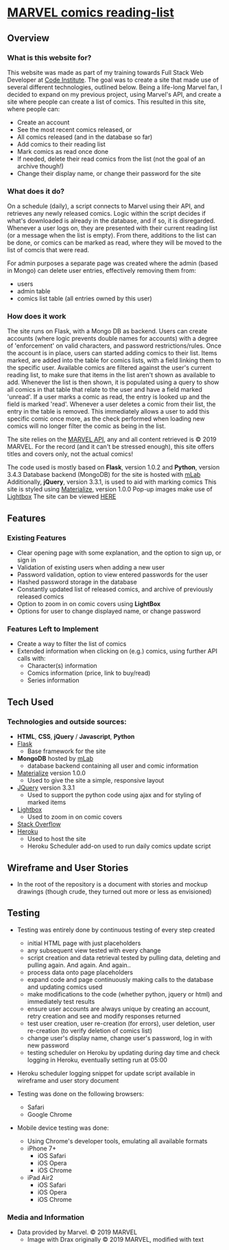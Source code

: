 # [MARVEL comics reading-list](https://readlist-msp3.herokuapp.com)

## Overview

### What is this website for?

This website was made as part of my training towards Full Stack Web Developer at [Code Institute](https://codeinstitute.net).
The goal was to create a site that made use of several different technologies, outlined below. 
Being a life-long Marvel fan, I decided to expand on my previous project, using Marvel's API, and create a site where people can create a list of comics.
This resulted in this site, where people can:

- Create an account
- See the most recent comics released, or
- All comics released (and in the database so far)
- Add comics to their reading list
- Mark comics as read once done
- If needed, delete their read comics from the list (not the goal of an archive though!)
- Change their display name, or change their password for the site

### What does it do?

On a schedule (daily), a script connects to Marvel using their API, and retrieves any newly released comics.
Logic within the script decides if what's downloaded is already in the database, and if so, it is disregarded.
Whenever a user logs on, they are presented with their current reading list (or a message when the list is empty).
From there, additions to the list can be done, or comics can be marked as read, where they will be moved to the list of comcis that were read.

For admin purposes a separate page was created where the admin (based in Mongo) can delete user entries, effectively removing them from:
- users
- admin table
- comics list table (all entries owned by this user)

### How does it work

The site runs on Flask, with a Mongo DB as backend. 
Users can create accounts (where logic prevents double names for accounts) with a degree of 'enforcement' on valid characters, and password restrictions/rules.
Once the account is in place, users can started adding comics to their list.
Items marked, are added into the table for comics lists, with a field linking them to the specific user.
Available comics are filtered against the user's current reading list, to make sure that items in the list aren't shown as available to add.
Whenever the list is then shown, it is populated using a query to show all comics in that table that relate to the user and have a field marked 'unread'.
If a user marks a comic as read, the entry is looked up and the field is marked 'read'. 
Whenever a user deletes a comic from their list, the entry in the table is removed. This immediately allows a user to add this specific comic once more, as 
the check performed when loading new comics will no longer filter the comic as being in the list.

The site relies on the [MARVEL API](https://developer.marvel.com), any and all content retrieved is © 2019 MARVEL.
For the record (and it can't be stressed enough), this site offers titles and covers only, not the actual comics!

The code used is mostly based on **Flask**, version 1.0.2 and **Python**, version 3.4.3
Database backend (MongoDB) for the site is hosted with [mLab](https://mlab.com)
Additionally, **jQuery**, version 3.3.1, is used to aid with marking comics
This site is styled using [Materialize](https://materializecss.com), version 1.0.0
Pop-up images make use of [Lightbox](https://lokeshdhakar.com/projects/lightbox2/)
The site can be viewed [HERE](https://readlist-msp3.herokuapp.com)

## Features

### Existing Features
- Clear opening page with some explanation, and the option to sign up, or sign in
- Validation of existing users when adding a new user
- Password validation, option to view entered passwords for the user
- Hashed password storage in the database
- Constantly updated list of released comics, and archive of previously released comics
- Option to zoom in on comic covers using **LightBox**
- Options for user to change displayed name, or change password

### Features Left to Implement
- Create a way to filter the list of comics
- Extended information when clicking on (e.g.) comics, using further API calls with:
  - Character(s) information
  - Comics information (price, link to buy/read)
  - Series information

## Tech Used

### Technologies and outside sources:
- **HTML**, **CSS**, **jQuery** / **Javascript**, **Python**
- [Flask](http://flask.pocoo.org)
  - Base framework for the site
- **MongoDB** hosted by [mLab](https://mlab.com)
  - database backend containing all user and comic information
- [Materialize](http://materializecss.com/) version 1.0.0
  - Used to give the site a simple, responsive layout
- [JQuery](https://jquery.com) version 3.3.1
  - Used to support the python code using ajax and for styling of marked items
- [Lightbox](https://lokeshdhakar.com/projects/lightbox2/)
  - Used to zoom in on comic covers
- [Stack Overflow](https://stackoverflow.com/)
- [Heroku](https://dashboard.heroku.com)
  - Used to host the site
  - Heroku Scheduler add-on used to run daily comics update script

## Wireframe and User Stories
- In the root of the repository is a document with stories and mockup drawings (though crude, they turned out more or less as envisioned)

## Testing
- Testing was entirely done by continuous testing of every step created
  - initial HTML page with just placeholders
  - any subsequent view tested with every change
  - script creation and data retrieval tested by pulling data, deleting and pulling again. And again. And again..
  - process data onto page placeholders
  - expand code and page continuously making calls to the database and updating comics used
  - make modifications to the code (whether python, jquery or html) and immediately test results
  - ensure user accounts are always unique by creating an account, retry creation and see and modify responses returned
  - test user creation, user re-creation (for errors), user deletion, user re-creation (to verify deletion of comics list)
  - change user's display name, change user's password, log in with new password
  - testing scheduler on Heroku by updating during day time and check logging in Heroku, eventually setting run at 05:00
- Heroku scheduler logging snippet for update script available in wireframe and user story document
  
- Testing was done on the following browsers:
  - Safari
  - Google Chrome
  
- Mobile device testing was done:
  - Using Chrome's developer tools, emulating all available formats
  - iPhone 7+
    - iOS Safari
    - iOS Opera
    - iOS Chrome
  - iPad Air2
    - iOS Safari
    - iOS Opera
    - iOS Chrome

### Media and Information
- Data provided by Marvel. © 2019 MARVEL
  - Image with Drax originally © 2019 MARVEL, modified with text
